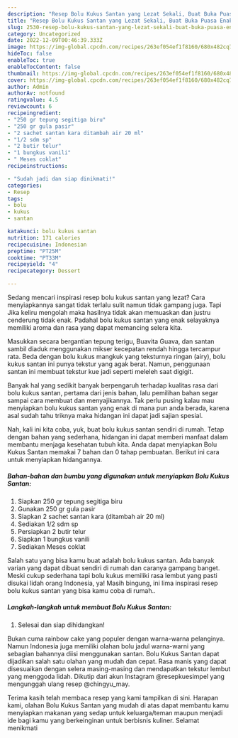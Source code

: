 ```yaml
---
description: "Resep Bolu Kukus Santan yang Lezat Sekali, Buat Buka Puasa Enak Banget"
title: "Resep Bolu Kukus Santan yang Lezat Sekali, Buat Buka Puasa Enak Banget"
slug: 2530-resep-bolu-kukus-santan-yang-lezat-sekali-buat-buka-puasa-enak-banget
category: Uncategorized
date: 2022-12-09T00:46:39.333Z
image: https://img-global.cpcdn.com/recipes/263ef054ef1f8160/680x482cq70/bolu-kukus-santan-foto-resep-utama.jpg
hideToc: false
enableToc: true
enableTocContent: false
thumbnail: https://img-global.cpcdn.com/recipes/263ef054ef1f8160/680x482cq70/bolu-kukus-santan-foto-resep-utama.jpg
cover: https://img-global.cpcdn.com/recipes/263ef054ef1f8160/680x482cq70/bolu-kukus-santan-foto-resep-utama.jpg
author: Admin
authorAv: notfound
ratingvalue: 4.5
reviewcount: 6
recipeingredient:
- "250 gr tepung segitiga biru"
- "250 gr gula pasir"
- "2 sachet santan kara ditambah air 20 ml"
- "1/2 sdm sp"
- "2 butir telur"
- "1 bungkus vanili"
- " Meses coklat"
recipeinstructions:

- "Sudah jadi dan siap dinikmati!"
categories:
- Resep
tags:
- bolu
- kukus
- santan

katakunci: bolu kukus santan 
nutrition: 171 calories
recipecuisine: Indonesian
preptime: "PT25M"
cooktime: "PT33M"
recipeyield: "4"
recipecategory: Dessert

---
```



Sedang mencari inspirasi resep bolu kukus santan yang lezat? Cara menyiapkannya sangat tidak terlalu sulit namun tidak gampang juga. Tapi Jika keliru mengolah maka hasilnya tidak akan memuaskan dan justru cenderung tidak enak. Padahal bolu kukus santan yang enak selayaknya memiliki aroma dan rasa yang dapat memancing selera kita.


Masukkan secara bergantian tepung terigu, Buavita Guava, dan santan sambil diaduk menggunakan mikser kecepatan rendah hingga tercampur rata. Beda dengan bolu kukus mangkuk yang teksturnya ringan (airy), bolu kukus santan ini punya tekstur yang agak berat. Namun, penggunaan santan ini membuat tekstur kue jadi seperti meleleh saat digigit.

Banyak hal yang sedikit banyak berpengaruh terhadap kualitas rasa dari bolu kukus santan, pertama dari jenis bahan, lalu pemilihan bahan segar sampai cara membuat dan menyajikannya. Tak perlu pusing kalau mau menyiapkan bolu kukus santan yang enak di mana pun anda berada, karena asal sudah tahu triknya maka hidangan ini dapat jadi sajian spesial.


Nah, kali ini kita coba, yuk, buat bolu kukus santan sendiri di rumah. Tetap dengan bahan yang sederhana, hidangan ini dapat memberi manfaat dalam membantu menjaga kesehatan tubuh kita. Anda dapat menyiapkan Bolu Kukus Santan memakai 7 bahan dan 0 tahap pembuatan. Berikut ini cara untuk menyiapkan hidangannya.

<!--inarticleads1-->

##### Bahan-bahan dan bumbu yang digunakan untuk menyiapkan Bolu Kukus Santan:

1. Siapkan 250 gr tepung segitiga biru
1. Gunakan 250 gr gula pasir
1. Siapkan 2 sachet santan kara (ditambah air 20 ml)
1. Sediakan 1/2 sdm sp
1. Persiapkan 2 butir telur
1. Siapkan 1 bungkus vanili
1. Sediakan  Meses coklat


Salah satu yang bisa kamu buat adalah bolu kukus santan. Ada banyak varian yang dapat dibuat sendiri di rumah dan caranya gampang banget. Meski cukup sederhana tapi bolu kukus memiliki rasa lembut yang pasti disukai lidah orang Indonesia, ya! Masih bingung, ini lima inspirasi resep bolu kukus santan yang bisa kamu coba di rumah.. 

<!--inarticleads2-->

##### Langkah-langkah untuk membuat Bolu Kukus Santan:


1. Selesai dan siap dihidangkan!

Bukan cuma rainbow cake yang populer dengan warna-warna pelanginya. Namun Indonesia juga memiliki olahan bolu jadul warna-warni yang sebagian bahannya diisi menggunakan santan. Bolu Kukus Santan dapat dijadikan salah satu olahan yang mudah dan cepat. Rasa manis yang dapat disesuaikan dengan selera masing-masing dan mendapatkan tekstur lembut yang menggoda lidah. Dikutip dari akun Instagram @resepkuesimpel yang mengunggah ulang resep @chingyu_may. 

Terima kasih telah membaca resep yang kami tampilkan di sini. Harapan kami, olahan Bolu Kukus Santan yang mudah di atas dapat membantu kamu menyiapkan makanan yang sedap untuk keluarga/teman maupun menjadi ide bagi kamu yang berkeinginan untuk berbisnis kuliner. Selamat menikmati
